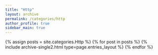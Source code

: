 ```yaml
---
title: "Http"
layout: archive
permalink: /categories/http
author_profile: true
sidebar_main: true
---
```



{% assign posts = site.categories.Http %}
{% for post in posts %} {% include archive-single2.html type=page.entries_layout %} {% endfor %}
